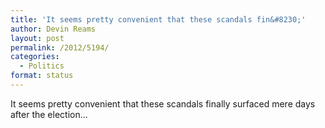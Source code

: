 ```yaml
---
title: 'It seems pretty convenient that these scandals fin&#8230;'
author: Devin Reams
layout: post
permalink: /2012/5194/
categories:
  - Politics
format: status
---
```

It seems pretty convenient that these scandals finally surfaced mere days after the election&#8230;